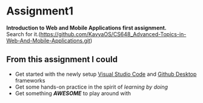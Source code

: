 # Assignment1
**Introduction to Web and Mobile Applications first assignment.<br />**
Search for it.(https://github.com/KavyaOS/CS648_Advanced-Topics-in-Web-And-Mobile-Applications.git)

## From this assignment I could
* Get started with the newly setup [Visual Studio Code](https://code.visualstudio.com/docs/introvideos/basics) and [Github Desktop](https://help.github.com/en/desktop/getting-started-with-github-desktop) frameworks
* Get some hands-on practice in the spirit of _learning by doing_
* Get something **_AWESOME_** to play around with